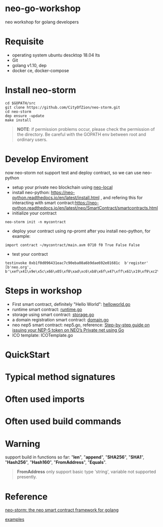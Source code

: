 # neo-go-workshop
neo workshop for golang developers
# Requisite
* operating system ubuntu descktop 18.04 lts
* Git
* golang v1.10, dep 
* docker ce, docker-compose
# Install neo-storm
```
cd $GOPATH/src
git clone https://github.com/CityOfZion/neo-storm.git
cd neo-storm
dep ensure -update
make install
```
> **NOTE**: if permission problems occur, please check the permission of the directory. Be careful with the GOPATH env between root and ordinary users.
# Develop Enviroment
 now neo-storm not support test and deploy contract, so we can use neo-python
* setup your private neo blockchain using [neo-local](https://github.com/cityofzion/neo-local)
* install neo-python: https://neo-python.readthedocs.io/en/latest/install.html , and refering this for interacting with smart contract:https://neo-python.readthedocs.io/en/latest/neo/SmartContract/smartcontracts.html
* initialize your contract
```
neo-storm init -n mycontract
```
* deploy your contract using np-promt after you install neo-python, for example:
```
import contract ~/mycontract/main.avm 0710 f0 True False False
```
* test your contract
```
testinvoke 0xb1f0d096431eac7c90eba08a6b9dae692e01681c  b'register' [b'neo.org', b'\xef\x41\x9e\x5c\x66\x05\xf0\xad\xc6\xb8\x6f\x47\xff\x61\x19\xf9\xc2\x5d\x0e\x0f']
```
# Steps in workshop
* First smart contract, definitely "Hello World": [helloworld.go](https://github.com/KickSeason/neo-go-workshop/tree/master/helloworld)
* runtime smart contract: [runtime.go](https://github.com/CityOfZion/neo-storm/blob/master/examples/runtime/runtime.go)
* storage using smart contract: [storage.go](https://github.com/CityOfZion/neo-storm/blob/master/examples/storage/storage.go)
* a domain registration smart contract: [domain.go](https://github.com/KickSeason/neo-go-workshop/blob/master/domain/domain.go)
* neo nep5 smart contract: nep5.go, reference: [Step-by-step guide on issuing your NEP-5 token on NEO’s Private net using Go](https://medium.com/coinmonks/neo-token-contract-nep-5-in-go-f6b0102c59ee)
* ICO template: ICOTemplate.go

# QuickStart

# Typical method signatures

# Often used imports

# Often used build commands

# Warning
support build in functions so far: "__len__", "__append__", "__SHA256__", "__SHA1__", "__Hash256__", "__Hash160__", "__FromAddress__", "__Equals__".
> __FromAddress__ only support basic type 'string', variable not supported presently. 
# Reference
[neo-storm: the neo smart contract framework for golang](https://github.com/CityOfZion/neo-storm)

[examples](https://github.com/CityOfZion/neo-storm/tree/master/examples)
